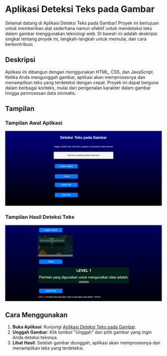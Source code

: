 # Aplikasi Deteksi Teks pada Gambar

Selamat datang di Aplikasi Deteksi Teks pada Gambar! Proyek ini bertujuan untuk memberikan alat sederhana namun efektif untuk mendeteksi teks dalam gambar menggunakan teknologi web. Di bawah ini adalah deskripsi singkat tentang proyek ini, langkah-langkah untuk memulai, dan cara berkontribusi.

## Deskripsi

Aplikasi ini dibangun dengan menggunakan HTML, CSS, dan JavaScript. Ketika Anda mengunggah gambar, aplikasi akan memprosesnya dan menampilkan teks yang terdeteksi dengan cepat. Proyek ini dapat berguna dalam berbagai konteks, mulai dari pengenalan karakter dalam gambar hingga pemrosesan data otomatis.

## Tampilan

### Tampilan Awal Aplikasi
![Tampilan Awal](pict/awal.png)

### Tampilan Hasil Deteksi Teks
![Hasil Deteksi](pict/deteksi.png)

## Cara Menggunakan

1. **Buka Aplikasi**: Kunjungi [Aplikasi Deteksi Teks pada Gambar](https://22091397033aryanggaputrasatrya.github.io/textdetection/).
2. **Unggah Gambar**: Klik tombol "Unggah" dan pilih gambar yang ingin Anda deteksi teksnya.
3. **Lihat Hasil**: Setelah gambar diunggah, aplikasi akan memprosesnya dan menampilkan teks yang terdeteksi.
